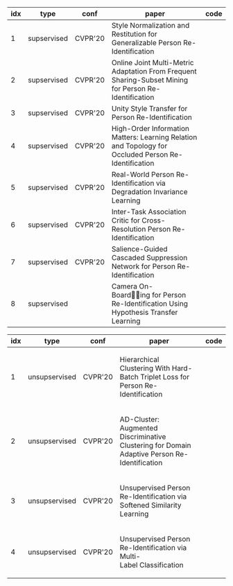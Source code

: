 <table>
<thead>
<tr style="height: 23px;">
<th style="height: 23px;">idx</th>
<th style="height: 23px;">type</th>
<th style="height: 23px;">conf</th>
<th style="height: 23px;">paper</th>
<th style="height: 23px;">code</th>
</tr>
</thead>
<tbody>
<tr style="height: 43px;">
<td style="height: 43px;">1</td>
<td style="height: 43px;">supservised</td>
<td style="height: 43px;">CVPR'20</td>
<td style="height: 43px;">Style Normalization and Restitution for Generalizable Person Re-Identification</td>
<td style="height: 43px;">&nbsp;</td>
</tr>
<tr style="height: 63px;">
<td style="height: 63px;">2</td>
<td style="height: 63px;">supservised</td>
<td style="height: 63px;">CVPR'20</td>
<td style="height: 63px;">Online Joint Multi-Metric Adaptation From Frequent Sharing-Subset Mining for Person Re-Identification</td>
<td style="height: 63px;">&nbsp;</td>
</tr>
<tr style="height: 23px;">
<td style="height: 23px;">3</td>
<td style="height: 23px;">supservised</td>
<td style="height: 23px;">CVPR'20</td>
<td style="height: 23px;">Unity Style Transfer for Person Re-Identification</td>
<td style="height: 23px;">&nbsp;</td>
</tr>
<tr style="height: 63px;">
<td style="height: 63px;">4</td>
<td style="height: 63px;">supservised</td>
<td style="height: 63px;">CVPR'20</td>
<td style="height: 63px;">High-Order Information Matters: Learning Relation and Topology for Occluded Person Re-Identification</td>
<td style="height: 63px;">&nbsp;</td>
</tr>
<tr style="height: 43px;">
<td style="height: 43px;">5</td>
<td style="height: 43px;">supservised</td>
<td style="height: 43px;">CVPR'20</td>
<td style="height: 43px;">Real-World Person Re-Identification via Degradation Invariance Learning</td>
<td style="height: 43px;">&nbsp;</td>
</tr>
<tr style="height: 43px;">
<td style="height: 43px;">6</td>
<td style="height: 43px;">supservised</td>
<td style="height: 43px;">CVPR'20</td>
<td style="height: 43px;">Inter-Task Association Critic for Cross-Resolution Person Re-Identification</td>
<td style="height: 43px;">&nbsp;</td>
</tr>
<tr style="height: 43px;">
<td style="height: 43px;">7</td>
<td style="height: 43px;">supservised</td>
<td style="height: 43px;">CVPR'20</td>
<td style="height: 43px;">Salience-Guided Cascaded Suppression Network for Person Re-Identification</td>
<td style="height: 43px;">&nbsp;</td>
</tr>
<tr style="height: 73px;">
<td style="height: 73px;">8</td>
<td style="height: 73px;">supservised</td>
<td style="height: 73px;">&nbsp;</td>
<td style="height: 73px;">Camera On-Boarding&nbsp;for Person Re-Identification Using Hypothesis Transfer Learning</td>
<td style="height: 73px;">&nbsp;</td>
</tbody>
</table>


<table>
<thead>
<tr style="height: 23px;">
<th style="height: 23px;">idx</th>
<th style="height: 23px;">type</th>
<th style="height: 23px;">conf</th>
<th style="height: 23px;">paper</th>
<th style="height: 23px;">code</th>
</tr>
</thead>
<tbody>
<tr style="height: 43px;">
<td style="height: 43px;">1</td>
<td style="height: 43px;">unsupservised</td>
<td style="height: 43px;">CVPR'20</td>
<td style="height: 43px;">
<p>Hierarchical Clustering&nbsp;With Hard-Batch Triplet Loss for Person Re-Identification</p>
</td>
<td style="height: 43px;">&nbsp;</td>
</tr>
<tr style="height: 63px;">
<td style="height: 63px;">2</td>
<td style="height: 63px;">unsupservised</td>
<td style="height: 63px;">CVPR'20</td>
<td style="height: 63px;">
<p>AD-Cluster: Augmented Discriminative Clustering&nbsp;for Domain Adaptive Person Re-Identification</p>
</td>
<td style="height: 63px;">&nbsp;</td>
</tr>
<tr style="height: 23px;">
<td style="height: 23px;">3</td>
<td style="height: 23px;">unsupservised</td>
<td style="height: 23px;">CVPR'20</td>
<td style="height: 23px;">
<p>Unsupervised Person Re-Identification via Softened Similarity Learning</p>
</td>
<td style="height: 23px;">&nbsp;</td>
</tr>
<tr style="height: 63px;">
<td style="height: 63px;">4</td>
<td style="height: 63px;">unsupservised</td>
<td style="height: 63px;">CVPR'20</td>
<td style="height: 63px;">
<p>Unsupervised Person Re-Identification via Multi-Label&nbsp;Classification</p>
</td>
<td style="height: 63px;">&nbsp;</td>
</tr>
</tbody>
</table>